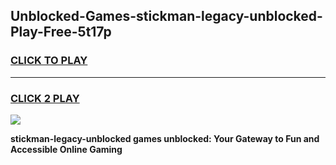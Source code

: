 
## Unblocked-Games-stickman-legacy-unblocked-Play-Free-5t17p
<h3>
<a href="https://premium76.site?title=stickman-legacy-unblocked&ref=15A">CLICK TO PLAY</a></h3>
<hr>

<h3>
<a href="https://premium76.site?title=stickman-legacy-unblocked&ref=15A">CLICK 2 PLAY</a>
  
</h3>

<a href="https://premium76.site?title=stickman-legacy-unblocked&ref=15A"><img src="https://clearcache.store/games.png"></a>


**stickman-legacy-unblocked games unblocked: Your Gateway to Fun and Accessible Online Gaming**
